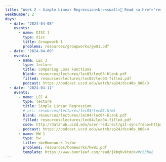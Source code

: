 ```yaml
---
title: "Week 2 – Simple Linear Regression<br><small>📘 Read <a href='resources/notes/spread.pdf'>the spread notes</a> and <a href='resources/notes/notes_chapter_2.pdf#page=1'>Note 2, Pages 1-7</a>.</small>"
weekNumber: 2
days:
  - date: "2024-04-08"
    events:
      - name: DISC 1
        type: disc
        title: Groupwork 1
        problems: resources/groupworks/gw01.pdf
  - date: "2024-04-09"
    events:
      - name: LEC 3
        type: lecture
        title: Comparing Loss Functions
        blank: resources/lectures/lec03/lec03-blank.pdf
        filled: resources/lectures/lec03/lec03-filled.pdf
        podcast: https://podcast.ucsd.edu/watch/sp24/dsc40a_b00/3
  - date: "2024-04-11"
    events:
      - name: LEC 4
        type: lecture
        title: Simple Linear Regression
        # url: resources/lectures/lec03/lec03.html
        blank: resources/lectures/lec04/lec04-blank.pdf
        filled: resources/lectures/lec04/lec04-filled.pdf
        code: http://datahub.ucsd.edu/user-redirect/git-sync?repo=https://github.com/dsc-courses/dsc40a-2024-sp&subPath=lectures/lec04/lec04-code.ipynb
        podcast: https://podcast.ucsd.edu/watch/sp24/dsc40a_b00/4
      - name: HW 1
        type: hw
        title: <b>Homework 1</b>
        problems: resources/homeworks/hw01.pdf
        template: https://www.overleaf.com/read/jkbqbvktnckv#c53ba2
---
```


